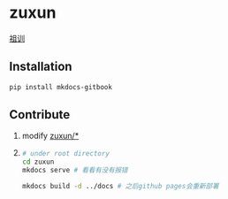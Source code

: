 # zuxun

[祖训](https://xiang-family.github.io/zuxun/)

## Installation
```bash
pip install mkdocs-gitbook
```
## Contribute
1. modify [zuxun/*](https://github.com/Xiang-Family/zuxun/tree/main/zuxun)
2. ```bash
   # under root directory
   cd zuxun
   mkdocs serve # 看看有没有报错
   
   mkdocs build -d ../docs # 之后github pages会重新部署
   ```